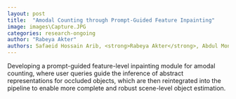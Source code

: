 ```yaml
---
layout: post
title:  "Amodal Counting through Prompt-Guided Feature Inpainting"
image: images\Capture.JPG
categories: research-ongoing
author: "Rabeya Akter"
authors: Safaeid Hossain Arib, <strong>Rabeya Akter</strong>, Abdul Monaf Chowdhury
---
```

Developing a prompt-guided feature-level inpainting module for amodal counting, where user queries guide the inference of abstract representations for occluded objects, which are then reintegrated into the pipeline to enable more complete and robust scene-level object estimation.